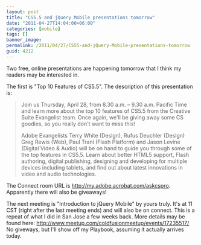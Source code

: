 ```yaml
---
layout: post
title: "CS5.5 and jQuery Mobile presentations tomorrow"
date: "2011-04-27T14:04:00+06:00"
categories: [mobile]
tags: []
banner_image: 
permalink: /2011/04/27/CS55-and-jQuery-Mobile-presentations-tomorrow
guid: 4212
---
```


Two free, online presentations are happening tomorrow that I think my readers may be interested in.

The first is "Top 10 Features of CS5.5". The description of this presentation is:

<blockquote>
Join us Thursday, April 28, from 8.30 a.m. – 9.30 a.m. Pacific Time and learn more about the top 10 features of CS5.5 from the Creative Suite Evangelist team. Once again, we'll be giving away some CS goodies, so you really don't want to miss this!

Adobe Evangelists Terry White (Design), Rufus Deuchler (Design) Greg Rewis (Web), Paul Trani (Flash Platform) and Jason Levine (Digital Video & Audio) will be on hand to guide you through some of the top features in CS5.5. Learn about better HTML5 support, Flash authoring, digital publishing, designing and developing for multiple devices including tablets, and find out about latest innovations in video and audio technologies.
</blockquote>

The Connect room URL is <a href="http://my.adobe.acrobat.com/askcspro">http://my.adobe.acrobat.com/askcspro</a>. Apparently there will also be giveaways!

The next meeting is "Introduction to jQuery Mobile" by yours truly. It's at 11 CST (right after the last meeting ends) and will also be on connect. This is a repeat of what I did in San Jose a few weeks back. More details may be found here: <a href="http://www.meetup.com/coldfusionmeetup/events/17235517/">http://www.meetup.com/coldfusionmeetup/events/17235517/</a> No giveways, but I'll show off my Playbook, assuming it actually arrives today.